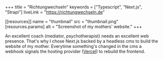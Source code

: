 +++ 
title = "Richtungwechseln"
keywords = ["Typescript", "Next.js", "Strapi"]
liveLink = "https://richtungwechseln.de"

[[resources]]
    name = "thumbnail"
    src = "thumbnail.png"
[resources.params]
    alt = "Screenshot of my mothers' website."
+++

An excellent coach (mediator, psychotherapist) needs an excellent web presence. That's why I chose Next.js backed by a
headless cms to build the website of my mother. Everytime something's changed in the cms a webhook signals the hosting
provider (<a class="text-link" href="http://vercel.com">Vercel</a>)
to rebuild the frontend.

